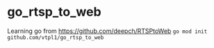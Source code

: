 # go_rtsp_to_web
Learning go from https://github.com/deepch/RTSPtoWeb
```go mod init github.com/vtpl1/go_rtsp_to_web```


